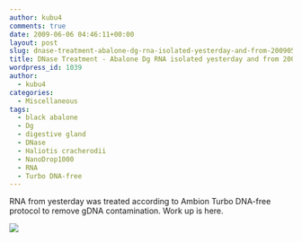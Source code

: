 ```yaml
---
author: kubu4
comments: true
date: 2009-06-06 04:46:11+00:00
layout: post
slug: dnase-treatment-abalone-dg-rna-isolated-yesterday-and-from-20090518
title: DNase Treatment - Abalone Dg RNA isolated yesterday and from 20090518
wordpress_id: 1039
author:
  - kubu4
categories:
  - Miscellaneous
tags:
  - black abalone
  - Dg
  - digestive gland
  - DNase
  - Haliotis cracherodii
  - NanoDrop1000
  - RNA
  - Turbo DNA-free
---
```


RNA from yesterday was treated according to Ambion Turbo DNA-free protocol to remove gDNA contamination. Work up is here.

![](https://eagle.fish.washington.edu/Arabidopsis/RNA%20Spec%20Readings/20090605%20DNased%20RNA%20SJW-02.jpg)
